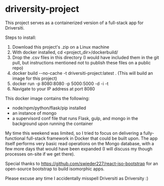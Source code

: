 # driversity-project

This project serves as a containerized version of a full-stack app for Driversiti.

Steps to install:

1. Download this project's .zip on a Linux machine
2. With docker installed, cd <project_dir>/dockerbuild/
3. Drop the .csv files in this directory (I would have included them in the git pull, but instructions mentioned not to publish these files on a public repo)
3. docker build --no-cache -t driversiti-project:latest . (This will build an image for this project)
4. docker run -p 8080:8080 -p 5000:5000 -d -i -t <id of image>
5. Navigate to your IP address at port 8080

This docker image contains the following:

* node/npm/python/flask/pip installed
* an instance of mongo 
* a supervisord conf file that runs Flask, gulp, and mongo in the background upon running the container

My time this weekend was limited, so I tried to focus on delivering a fully-functional full-stack framework in Docker that could be built upon. The app itself performs very basic read operations on the Mongo database, with a few more days that would have been expanded (I will discuss my though processes on-site if we get there). 

Special thanks to https://github.com/swieder227/react-iso-bootstrap for an open-source bootstrap to build isomorphic apps.

Please excuse any time I accidentally misspell Driversiti as Driversity :)
